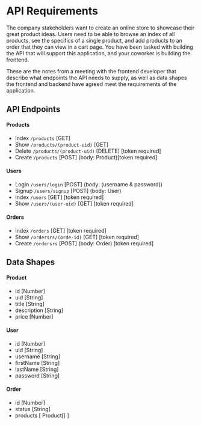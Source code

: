 # API Requirements
The company stakeholders want to create an online store to showcase their great product ideas. Users need to be able to browse an index of all products, see the specifics of a single product, and add products to an order that they can view in a cart page. You have been tasked with building the API that will support this application, and your coworker is building the frontend.

These are the notes from a meeting with the frontend developer that describe what endpoints the API needs to supply, as well as data shapes the frontend and backend have agreed meet the requirements of the application. 

## API Endpoints

#### Products
- Index ````/products```` [GET]
- Show ````/products/(product-uid)```` [GET]
- Delete ````/products/(product-uid)```` [DELETE] [token required] 
- Create ````/products````  [POST] (body: Product)[token required] 


#### Users
- Login  ````/users/login```` [POST] (body: (username & password))
- Signup  ````/users/signup```` [POST] (body: User)
- Index  ````/users```` [GET] [token required]
- Show ````/users/(user-uid)```` [GET] [token required]

#### Orders
- Index  ````/orders```` [GET] [token required]
- Show ````/ordersrs/(orde-id)```` [GET] [token required]
- Create ````/ordersrs````  [POST] (body: Order) [token required] 


## Data Shapes

#### Product
- id  [Number]
- uid [String]
- title [String]
- description [String]
- price [Number]

#### User
- id  [Number]
- uid [String]
- username [String]
- firstName [String]
- lastName [String]
- password [String]

#### Order
- id  [Number]
- status [String]
- products [ Product[] ]

